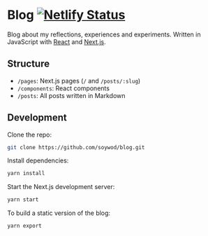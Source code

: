 # Blog [![Netlify Status](https://api.netlify.com/api/v1/badges/c3a547f0-be12-4181-ba8d-842448882b33/deploy-status)](https://app.netlify.com/sites/blog-soywod/deploys)

Blog about my reflections, experiences and experiments. Written in JavaScript
with [React](https://reactjs.org/) and [Next.js](https://nextjs.org/).

## Structure

  - `/pages`: Next.js pages (`/` and `/posts/:slug`)
  - `/components`: React components
  - `/posts`: All posts written in Markdown

## Development

Clone the repo:

```bash
git clone https://github.com/soywod/blog.git
```

Install dependencies:

```bash
yarn install
```

Start the Next.js development server:

```bash
yarn start
```

To build a static version of the blog:

```bash
yarn export
```
